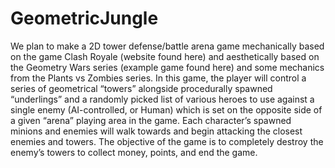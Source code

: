 # GeometricJungle
We plan to make a 2D tower defense/battle arena game mechanically based on the game Clash Royale (website found here) and aesthetically based on the Geometry Wars series (example game found here) and some mechanics from the Plants vs Zombies series. In this game, the player will control a series of geometrical “towers” alongside procedurally spawned “underlings” and a randomly picked list of various heroes to use against a single enemy (AI-controlled, or Human) which is set on the opposite side of a given “arena” playing area in the game. Each character’s spawned minions and enemies will walk towards and begin attacking the closest enemies and towers. The objective of the game is to completely destroy the enemy’s towers to collect money, points, and end the game. 

